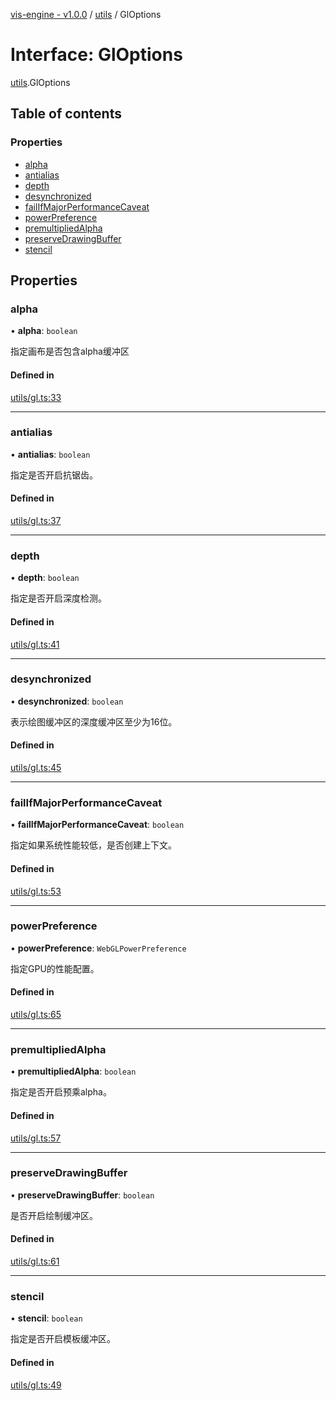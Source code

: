[vis-engine - v1.0.0](../index.md) / [utils](../modules/utils.md) / GlOptions

# Interface: GlOptions

[utils](../modules/utils.md).GlOptions

## Table of contents

### Properties

- [alpha](utils.GlOptions.md#alpha)
- [antialias](utils.GlOptions.md#antialias)
- [depth](utils.GlOptions.md#depth)
- [desynchronized](utils.GlOptions.md#desynchronized)
- [failIfMajorPerformanceCaveat](utils.GlOptions.md#failifmajorperformancecaveat)
- [powerPreference](utils.GlOptions.md#powerpreference)
- [premultipliedAlpha](utils.GlOptions.md#premultipliedalpha)
- [preserveDrawingBuffer](utils.GlOptions.md#preservedrawingbuffer)
- [stencil](utils.GlOptions.md#stencil)

## Properties

### alpha

• **alpha**: `boolean`

指定画布是否包含alpha缓冲区

#### Defined in

[utils/gl.ts:33](https://github.com/sakitam-gis/vis-engine/blob/master/src/utils/gl.ts?at&#x3D;444ba1d#line&#x3D;33)

___

### antialias

• **antialias**: `boolean`

指定是否开启抗锯齿。

#### Defined in

[utils/gl.ts:37](https://github.com/sakitam-gis/vis-engine/blob/master/src/utils/gl.ts?at&#x3D;444ba1d#line&#x3D;37)

___

### depth

• **depth**: `boolean`

指定是否开启深度检测。

#### Defined in

[utils/gl.ts:41](https://github.com/sakitam-gis/vis-engine/blob/master/src/utils/gl.ts?at&#x3D;444ba1d#line&#x3D;41)

___

### desynchronized

• **desynchronized**: `boolean`

表示绘图缓冲区的深度缓冲区至少为16位。

#### Defined in

[utils/gl.ts:45](https://github.com/sakitam-gis/vis-engine/blob/master/src/utils/gl.ts?at&#x3D;444ba1d#line&#x3D;45)

___

### failIfMajorPerformanceCaveat

• **failIfMajorPerformanceCaveat**: `boolean`

指定如果系统性能较低，是否创建上下文。

#### Defined in

[utils/gl.ts:53](https://github.com/sakitam-gis/vis-engine/blob/master/src/utils/gl.ts?at&#x3D;444ba1d#line&#x3D;53)

___

### powerPreference

• **powerPreference**: `WebGLPowerPreference`

指定GPU的性能配置。

#### Defined in

[utils/gl.ts:65](https://github.com/sakitam-gis/vis-engine/blob/master/src/utils/gl.ts?at&#x3D;444ba1d#line&#x3D;65)

___

### premultipliedAlpha

• **premultipliedAlpha**: `boolean`

指定是否开启预乘alpha。

#### Defined in

[utils/gl.ts:57](https://github.com/sakitam-gis/vis-engine/blob/master/src/utils/gl.ts?at&#x3D;444ba1d#line&#x3D;57)

___

### preserveDrawingBuffer

• **preserveDrawingBuffer**: `boolean`

是否开启绘制缓冲区。

#### Defined in

[utils/gl.ts:61](https://github.com/sakitam-gis/vis-engine/blob/master/src/utils/gl.ts?at&#x3D;444ba1d#line&#x3D;61)

___

### stencil

• **stencil**: `boolean`

指定是否开启模板缓冲区。

#### Defined in

[utils/gl.ts:49](https://github.com/sakitam-gis/vis-engine/blob/master/src/utils/gl.ts?at&#x3D;444ba1d#line&#x3D;49)
